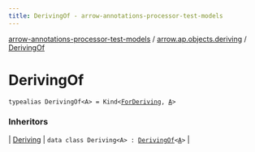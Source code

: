```yaml
---
title: DerivingOf - arrow-annotations-processor-test-models
---
```


[arrow-annotations-processor-test-models](../index.html) / [arrow.ap.objects.deriving](index.html) / [DerivingOf](./-deriving-of.html)

# DerivingOf

`typealias DerivingOf<A> = Kind<`[`ForDeriving`](-for-deriving.html)`, `[`A`](-deriving-of.html#A)`>`

### Inheritors

| [Deriving](-deriving/index.html) | `data class Deriving<A> : `[`DerivingOf`](./-deriving-of.html)`<`[`A`](-deriving/index.html#A)`>` |

